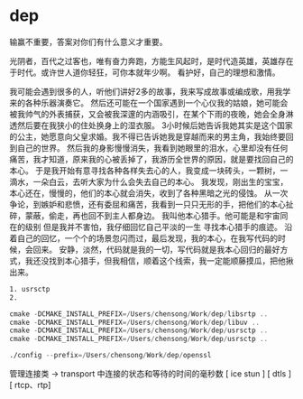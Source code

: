﻿# dep


输赢不重要，答案对你们有什么意义才重要。

光阴者，百代之过客也，唯有奋力奔跑，方能生风起时，是时代造英雄，英雄存在于时代。或许世人道你轻狂，可你本就年少啊。 看护好，自己的理想和激情。


我可能会遇到很多的人，听他们讲好2多的故事，我来写成故事或编成歌，用我学来的各种乐器演奏它。
然后还可能在一个国家遇到一个心仪我的姑娘，她可能会被我帅气的外表捕获，又会被我深邃的内涵吸引，在某个下雨的夜晚，她会全身淋透然后要在我狭小的住处换身上的湿衣服。
3小时候后她告诉我她其实是这个国家的公主，她愿意向父皇求婚。我不得已告诉她我是穿越而来的男主角，我始终要回到自己的世界。
然后我的身影慢慢消失，我看到她眼里的泪水，心里却没有任何痛苦，我才知道，原来我的心被丢掉了，我游历全世界的原因，就是要找回自己的本心。
于是我开始有意寻找各种各样失去心的人，我变成一块砖头，一颗树，一滴水，一朵白云，去听大家为什么会失去自己的本心。
我发现，刚出生的宝宝，本心还在，慢慢的，他们的本心就会消失，收到了各种黑暗之光的侵蚀。
从一次争论，到嫉妒和悲愤，还有委屈和痛苦，我看到一只只无形的手，把他们的本心扯碎，蒙蔽，偷走，再也回不到主人都身边。
我叫他本心猎手。他可能是和宇宙同在的级别 但是我并不害怕，我仔细回忆自己平淡的一生 寻找本心猎手的痕迹。
沿着自己的回忆，一个个的场景忽闪而过，最后发现，我的本心，在我写代码的时候，会回来。
安静，淡然，代码就是我的一切，写代码就是我本心回归的最好方式，我还没找到本心猎手，但我相信，顺着这个线索，我一定能顺藤摸瓜，把他揪出来。


```asm
1. usrsctp
2. 

cmake -DCMAKE_INSTALL_PREFIX=/Users/chensong/Work/dep/libsrtp ..
cmake -DCMAKE_INSTALL_PREFIX=/Users/chensong/Work/dep/libuv ..
cmake -DCMAKE_INSTALL_PREFIX=/Users/chensong/Work/dep/usrsctp ..
cmake -DCMAKE_INSTALL_PREFIX=/Users/chensong/Work/dep/usrsctp ..

./config --prefix=/Users/chensong/Work/dep/openssl

```





管理连接类  ->  transport 中连接的状态和等待的时间的毫秒数 [ ice stun ] [ dtls ] [ rtcp、rtp]
